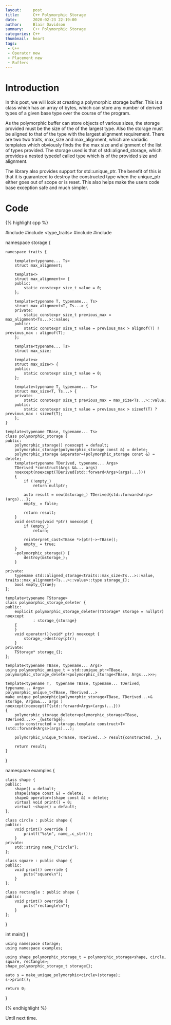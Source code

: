 ```yaml
---
layout:     post
title:      C++ Polymorphic Storage
date:       2020-02-23 22:19:00
author:     Blair Davidson
summary:    C++ Polymorphic Storage
categories: C++
thumbnail:  heart
tags:
 - C++
 - Operator new
 - Placement new
 - Buffers
---
```

# Introduction
In this post, we will look at creating a polymorphic storage buffer. This is a class which has an array of bytes, which can store any number of derived types of a given base type over the course of the program.

As the polymorphic buffer can store objects of various sizes, the storage provided must be the size of the of the largest type. Also the storage must be aligned to that of the type with the largest alignment requirement. There are two two traits, max_size and max_alignment, which are variadic templates which obviously finds the the max size and alignment of the list of types provided. The storage used is that of std::aligned_storage, which provides a nested typedef called type which is of the provided size and alignment.

The library also provides support for std::unique_ptr. The benefit of this is that it is guaranteed to destroy the constructed type when the unique_ptr either goes out of scope or is reset. This also helps make the users code base exception safe and much simpler.

# Code

{% highlight cpp %}

#include <cstring>
#include <type_traits>
#include <memory>
#include <string>

namespace storage {

    namespace traits {

        template<typename... Ts>
        struct max_alignment;

        template<>
        struct max_alignment<> {
        public:
            static constexpr size_t value = 0;
        };

        template<typename T, typename... Ts>
        struct max_alignment<T, Ts...> {
        private:
            static constexpr size_t previous_max = max_alignment<Ts...>::value;
        public:
            static constexpr size_t value = previous_max > alignof(T) ? previous_max : alignof(T);
        };

        template<typename... Ts>
        struct max_size;

        template<>
        struct max_size<> {
        public:
            static constexpr size_t value = 0;
        };

        template<typename T, typename... Ts>
        struct max_size<T, Ts...> {
        private:
            static constexpr size_t previous_max = max_size<Ts...>::value;
        public:
            static constexpr size_t value = previous_max > sizeof(T) ? previous_max : sizeof(T);
        };
    }

    template<typename TBase, typename... Ts>
    class polymorphic_storage {
    public:
        polymorphic_storage() noexcept = default;
        polymorphic_storage(polymorphic_storage const &) = delete;
        polymorphic_storage &operator=(polymorphic_storage const &) = delete;
        template<typename TDerived, typename... Args>
        TDerived *construct(Args &&... args)
        noexcept(noexcept(TDerived{std::forward<Args>(args)...}))
        {
            if (!empty_)
                return nullptr;

            auto result = new(&storage_) TDerived{std::forward<Args>(args)...};
            empty_ = false;

            return result;
        }
        void destroy(void *ptr) noexcept {
            if (empty_)
                return;

            reinterpret_cast<TBase *>(ptr)->~TBase();
            empty_ = true;
        }
        ~polymorphic_storage() {
            destroy(&storage_);
        }

    private:
        typename std::aligned_storage<traits::max_size<Ts...>::value, traits::max_alignment<Ts...>::value>::type storage_{};
        bool empty_{true};
    };

    template<typename TStorage>
    class polymorphic_storage_deleter {
    public:
        explicit polymorphic_storage_deleter(TStorage* storage = nullptr) noexcept
                : storage_{storage}
        {
        }
        void operator()(void* ptr) noexcept {
            storage_->destroy(ptr);
        }
    private:
        TStorage* storage_{};
    };

    template<typename TBase, typename... Args>
    using polymorphic_unique_t = std::unique_ptr<TBase, polymorphic_storage_deleter<polymorphic_storage<TBase, Args...>>>;

    template<typename T,  typename TBase, typename... TDerived, typename... Args>
    polymorphic_unique_t<TBase, TDerived...> make_unique_polymorphic(polymorphic_storage<TBase, TDerived...>& storage, Args&&... args )
    noexcept(noexcept(T{std::forward<Args>(args)...}))
    {
        polymorphic_storage_deleter<polymorphic_storage<TBase, TDerived...>> _{&storage};
        auto constructed = storage.template construct<T>(std::forward<Args>(args)...);

        polymorphic_unique_t<TBase, TDerived...> result{constructed, _};

        return result;
    }

}

namespace examples {

    class shape {
    public:
        shape() = default;
        shape(shape const &) = delete;
        shape& operator=(shape const &) = delete;
        virtual void print() = 0;
        virtual ~shape() = default;
    };

    class circle : public shape {
    public:
        void print() override {
            printf("%s\n", name_.c_str());
        }
    private:
        std::string name_{"circle"};
    };

    class square : public shape {
    public:
        void print() override {
            puts("square\n");
        }
    };

    class rectangle : public shape {
    public:
        void print() override {
            puts("rectangle\n");
        }
    };
}

int main() {

    using namespace storage;
    using namespace examples;

    using shape_polymorphic_storage_t = polymorphic_storage<shape, circle, square, rectangle>;
    shape_polymorphic_storage_t storage{};

    auto s = make_unique_polymorphic<circle>(storage);
    s->print();

    return 0;
}

{% endhighlight %}

Until next time.
